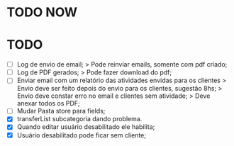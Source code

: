 # TODO NOW

# TODO

- [ ] Log de envio de email;
      > Pode reinviar emails, somente com pdf criado;
- [ ] Log de PDF gerados;
      > Pode fazer download do pdf;
- [ ] Enviar email com um relatório das atividades envidas para os clientes
      > Envio deve ser feito depois do envio para os clientes, sugestão 8hs;
      > Envio deve constar erro no email e clientes sem atividade;
      > Deve anexar todos os PDF;
- [ ] Mudar Pasta store para fields;
- [X] transferList subcategoria dando problema.
- [x] Quando editar usuário desabilitado ele habilita;
- [x] Usuário desabilitado pode ficar sem cliente;
